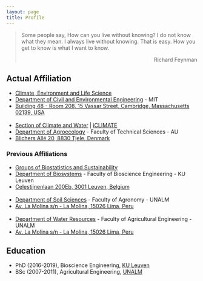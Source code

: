 ```yaml
---
layout: page
title: Profile
---
```

> Some people say, How can you live without knowing? I do not know what they mean. I always live without knowing. That is easy. How you get to know is what I want to know.
> <div style="text-align: right"> Richard Feynman </div>

## Actual Affiliation
* [Climate, Environment and Life Science](https://cee.mit.edu/research/climate-environment/)
* [Department of Civil and Environmental Engineering](https://cee.mit.edu/) - MIT
* [Building 48 - Room 208, 15 Vassar Street, Cambridge, Massachusetts 02139, USA](https://whereis.mit.edu/?go=48)
<br/><br/>
* [Section of Climate and Water](https://agro.au.dk/en/research/research-sections/climate-and-water/) \| [iCLIMATE](https://iclimate.au.dk/research/agriculture-climate)
* [Department of Agroecology](https://agro.au.dk/en/) - Faculty of Technical Sciences - AU
* [Blichers Allé 20, 8830 Tjele, Denmark](https://agro.au.dk/en/about-the-department/contact-agroecology/)

### Previous Affiliations
* [Groups of Biostatistics and Sustainability](http://www.biw.kuleuven.be/biosyst/mebios)
* [Department of Biosystems](https://www.biw.kuleuven.be/english) - Faculty of Bioscience Engineering - KU Leuven
* [Celestijnenlaan 200Eb, 3001 Leuven, Belgium](https://www.kuleuven.be/maps/kaart?lat=50.863703799999996&lng=4.6757264&zoom=18&layer=mpq&labels=undefined&building=493-12)
<br/><br/>
* [Department of Soil Sciences](http://www.lamolina.edu.pe/agronomia/dsuelos/) - Faculty of Agronomy - UNALM
* [Av. La Molina s/n - La Molina, 15026 Lima, Peru](https://web.lamolina.edu.pe/agronomia/web/contacto/)
<br/><br/>
* [Department of Water Resources](http://www.lamolina.edu.pe/facultad/agricola/recursos.htm) - Faculty of Agricultural Engineering - UNALM
* [Av. La Molina s/n - La Molina, 15026 Lima, Peru](https://www.google.com/maps/place/La+Molina+15024,+Peru/@-12.0827427,-76.9474143,2916m/data=!3m1!1e3!4m8!1m2!2m1!1sUNALM!3m4!1s0x9105c71de6ce7161:0xf6695c3872000465!8m2!3d-12.0828754!4d-76.9455815)

## Education
* PhD (2016-2019), Bioscience Engineering, [KU Leuven](https://www.kuleuven.be/kuleuven/)
* BSc (2007-2011), Agricultural Engineering, [UNALM](http://www.lamolina.edu.pe/)
